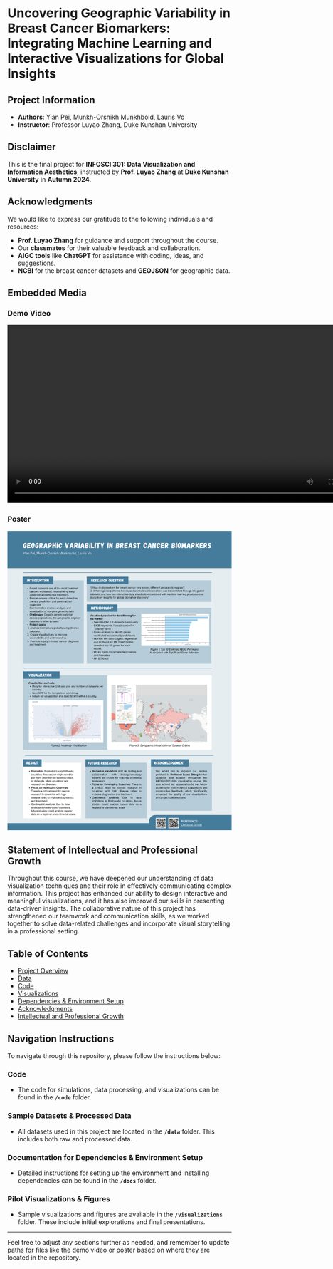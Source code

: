 # **Uncovering Geographic Variability in Breast Cancer Biomarkers: Integrating Machine Learning and Interactive Visualizations for Global Insights**

## Project Information

- **Authors**: Yian Pei, Munkh-Orshikh Munkhbold, Lauris Vo
- **Instructor**: Professor Luyao Zhang, Duke Kunshan University

## Disclaimer
This is the final project for **INFOSCI 301: Data Visualization and Information Aesthetics**, instructed by **Prof. Luyao Zhang** at **Duke Kunshan University** in **Autumn 2024**.

## Acknowledgments
We would like to express our gratitude to the following individuals and resources:
- **Prof. Luyao Zhang** for guidance and support throughout the course.
- Our **classmates** for their valuable feedback and collaboration.
- **AIGC tools** like **ChatGPT** for assistance with coding, ideas, and suggestions.
- **NCBI** for the breast cancer datasets and **GEOJSON** for geographic data.

## Embedded Media

### Demo Video
<video width="800" controls>
  <source src="./Docs/Demo.mp4" type="video/mp4">
  Your browser does not support the video tag.
</video>

### Poster
<img src="./Docs/Poster.pdf" alt="Project Poster" width="800"/>


## Statement of Intellectual and Professional Growth
Throughout this course, we have deepened our understanding of data visualization techniques and their role in effectively communicating complex information. This project has enhanced our ability to design interactive and meaningful visualizations, and it has also improved our skills in presenting data-driven insights. The collaborative nature of this project has strengthened our teamwork and communication skills, as we worked together to solve data-related challenges and incorporate visual storytelling in a professional setting.

## Table of Contents
- [Project Overview](#project-overview)
- [Data](#data)
- [Code](#code)
- [Visualizations](#visualizations)
- [Dependencies & Environment Setup](#dependencies-environment-setup)
- [Acknowledgments](#acknowledgments)
- [Intellectual and Professional Growth](#statement-of-intellectual-and-professional-growth)

## Navigation Instructions
To navigate through this repository, please follow the instructions below:

### Code
- The code for simulations, data processing, and visualizations can be found in the **`/code`** folder.

### Sample Datasets & Processed Data
- All datasets used in this project are located in the **`/data`** folder. This includes both raw and processed data.

### Documentation for Dependencies & Environment Setup
- Detailed instructions for setting up the environment and installing dependencies can be found in the **`/docs`** folder.

### Pilot Visualizations & Figures
- Sample visualizations and figures are available in the **`/visualizations`** folder. These include initial explorations and final presentations.

---

Feel free to adjust any sections further as needed, and remember to update paths for files like the demo video or poster based on where they are located in the repository.
